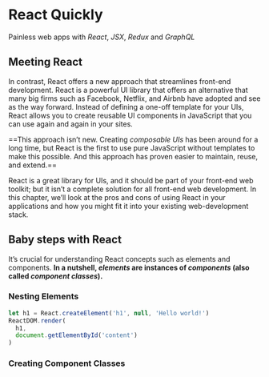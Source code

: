 # React Quickly

Painless web apps with *React*, *JSX*, *Redux* and *GraphQL*

## Meeting React

In contrast, React offers a new approach that streamlines front-end development. React is a powerful UI library that offers an alternative that many big firms such as Facebook, Netflix, and Airbnb have adopted and see as the way forward. Instead of defining a one-off template for your UIs, React allows you to create reusable UI components in JavaScript that you can use again and again in your sites.

==This approach isn’t new. Creating *composable UIs* has been around for a long time, but React is the first to use pure JavaScript without templates to make this possible. And this approach has proven easier to maintain, reuse, and extend.==

React is a great library for UIs, and it should be part of your front-end web toolkit; but it isn’t a complete solution for all front-end web development. In this chapter, we’ll look at the pros and cons of using React in your applications and how you might fit it into your existing web-development stack.

## Baby steps with React

It’s crucial for understanding React concepts such as elements and components. **In a nutshell, *elements* are instances of *components* (also called *component classes*).**

### Nesting Elements

```jsx
let h1 = React.createElement('h1', null, 'Hello world!')
ReactDOM.render(
  h1,
  document.getElementById('content')
)
```

### Creating Component Classes

```jsx

```

